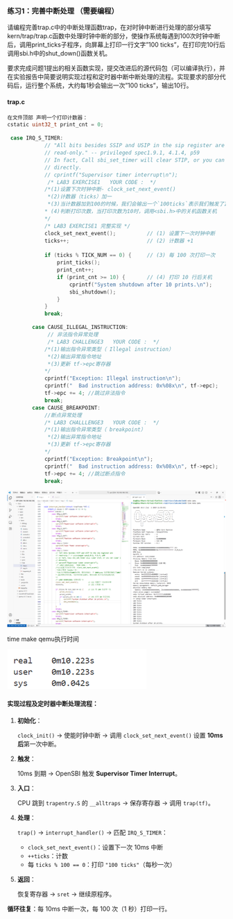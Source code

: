 ### 练习1：完善中断处理 （需要编程）

请编程完善trap.c中的中断处理函数trap，在对时钟中断进行处理的部分填写kern/trap/trap.c函数中处理时钟中断的部分，使操作系统每遇到100次时钟中断后，调用print_ticks子程序，向屏幕上打印一行文字”100 ticks”，在打印完10行后调用sbi.h中的shut_down()函数关机。

要求完成问题1提出的相关函数实现，提交改进后的源代码包（可以编译执行），并在实验报告中简要说明实现过程和定时器中断中断处理的流程。实现要求的部分代码后，运行整个系统，大约每1秒会输出一次”100 ticks”，输出10行。

#### trap.c

```c
在文件顶部 声明一个打印计数器：
cstatic uint32_t print_cnt = 0;   
```

```c
 case IRQ_S_TIMER:
            // "All bits besides SSIP and USIP in the sip register are
            // read-only." -- privileged spec1.9.1, 4.1.4, p59
            // In fact, Call sbi_set_timer will clear STIP, or you can clear it
            // directly.
            // cprintf("Supervisor timer interrupt\n");
             /* LAB3 EXERCISE1   YOUR CODE :  */
            /*(1)设置下次时钟中断- clock_set_next_event()
             *(2)计数器（ticks）加一
             *(3)当计数器加到100的时候，我们会输出一个`100ticks`表示我们触发了100次时钟中断，同时打印次数（num）加一
            * (4)判断打印次数，当打印次数为10时，调用<sbi.h>中的关机函数关机
            */
            /* LAB3 EXERCISE1 完整实现 */
            clock_set_next_event();          // (1) 设置下一次时钟中断
            ticks++;                         // (2) 计数器 +1

            if (ticks % TICK_NUM == 0) {     // (3) 每 100 次打印一次
                print_ticks();
                print_cnt++;
                if (print_cnt >= 10) {       // (4) 打印 10 行后关机
                    cprintf("System shutdown after 10 prints.\n");
                    sbi_shutdown();
                }
            }
            break;
```

```c
        case CAUSE_ILLEGAL_INSTRUCTION:
             // 非法指令异常处理
             /* LAB3 CHALLENGE3   YOUR CODE :  */
            /*(1)输出指令异常类型（ Illegal instruction）
             *(2)输出异常指令地址
             *(3)更新 tf->epc寄存器
            */
            cprintf("Exception: Illegal instruction\n");
            cprintf("  Bad instruction address: 0x%08x\n", tf->epc);
            tf->epc += 4; //跳过非法指令
            break;
        case CAUSE_BREAKPOINT:
            //断点异常处理
            /* LAB3 CHALLLENGE3   YOUR CODE :  */
            /*(1)输出指令异常类型（ breakpoint）
             *(2)输出异常指令地址
             *(3)更新 tf->epc寄存器
            */
            cprintf("Exception: Breakpoint\n");
            cprintf("  Bad instruction address: 0x%08x\n", tf->epc);
            tf->epc += 4; //跳过断点指令
            break;
```

![](pic/1-1.png)

time make qemu执行时间

![](pic/1-2.png)



#### 实现过程及定时器中断处理流程：  

1. **初始化**：  

   `clock_init()` → 使能时钟中断 → 调用 `clock_set_next_event()` 设置 **10ms 后**第一次中断。

2. **触发**：  

   10ms 到期 → OpenSBI 触发 **Supervisor Timer Interrupt**。

3. **入口**：  

   CPU 跳到 `trapentry.S` 的 `__alltraps` → 保存寄存器 → 调用 `trap(tf)`。

4. **处理**：  

   `trap()` → `interrupt_handler()` → 匹配 `IRQ_S_TIMER`：  

   - `clock_set_next_event()`：设置下一次 10ms 中断  
   - `++ticks`：计数  
   - 每 `ticks % 100 == 0`：打印 `"100 ticks"`（每秒一次）

5. **返回**：  

   恢复寄存器 → `sret` → 继续原程序。

**循环往复**：每 10ms 中断一次，每 100 次（1 秒）打印一行。

